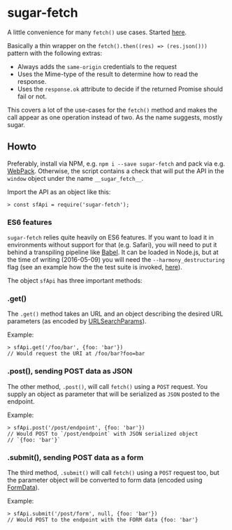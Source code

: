 # sugar-fetch

A little convenience for many `fetch()` use cases. Started
[here](https://gist.github.com/JacobOscarson/a327d331171436ba70dce5a59610b059).

Basically a thin wrapper on the `fetch().then((res) => (res.json()))`
pattern with the following extras:

*    Always adds the `same-origin` credentials to the request
*    Uses the Mime-type of the result to determine how to read the response.
*    Uses the `response.ok` attribute to decide if the returned Promise
         should fail or not.

This covers a lot of the use-cases for the `fetch()` method and makes
the call appear as one operation instead of two. As the name suggests,
mostly sugar.

## Howto

Preferably, install via NPM, e.g. `npm i --save sugar-fetch` and pack
via e.g. [WebPack](https://webpack.github.io/). Otherwise, the script
contains a check that will put the API in the `window` object under
the name `__sugar_fetch__`.

Import the API as an object like this:

    > const sfApi = require('sugar-fetch');

### ES6 features

`sugar-fetch` relies quite heavily on ES6 features. If you want to
load it in environments without support for that (e.g. Safari), you
will need to put it behind a transpiling pipeline like
[Babel](https://babeljs.io/). It can be loaded in Node.js, but at the
time of writing (2016-05-09) you will need the
`--harmony_destructuring` flag (see an example how the the test suite
is invoked, [here](package.json)).

The object `sfApi` has three important methods:

### .get()

The `.get()` method takes an URL and an object describing the desired
URL parameters (as encoded by
[URLSearchParams](https://developer.mozilla.org/en-US/docs/Web/API/URLSearchParams)).

Example:

    > sfApi.get('/foo/bar', {foo: 'bar'})
    // Would request the URI at /foo/bar?foo=bar

### .post(), sending POST data as JSON

The other method, `.post()`, will call `fetch()` using a `POST`
request. You supply an object as parameter that will be serialized as
`JSON` posted to the endpoint.

Example:

    > sfApi.post('/post/endpoint', {foo: 'bar'})
    // Would POST to `/post/endpoint` with JSON serialized object
    // `{foo: 'bar'}`

### .submit(), sending POST data as a form

The third method, `.submit()` will call `fetch()` using a `POST`
request too, but the parameter object will be converted to form data
(encoded using
[FormData](https://developer.mozilla.org/en-US/docs/Web/API/FormData)).

Example:

    > sfApi.submit('/post/form', null, {foo: 'bar'})
    // Would POST to the endpoint with the FORM data {foo: 'bar'}
